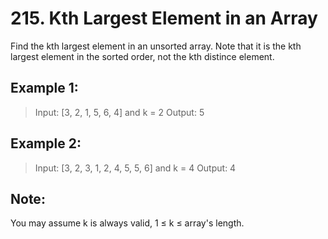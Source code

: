# 215. Kth Largest Element in an Array

Find the kth largest element in an unsorted array. Note that it is the kth largest element in the sorted order, not the kth distince element.

## Example 1:
 > Input: [3, 2, 1, 5, 6, 4] and k = 2
 > Output: 5

## Example 2:
 > Input: [3, 2, 3, 1, 2, 4, 5, 5, 6] and k = 4
 > Output: 4

## Note:
You may assume k is always valid, 1 ≤ k ≤ array's length.
